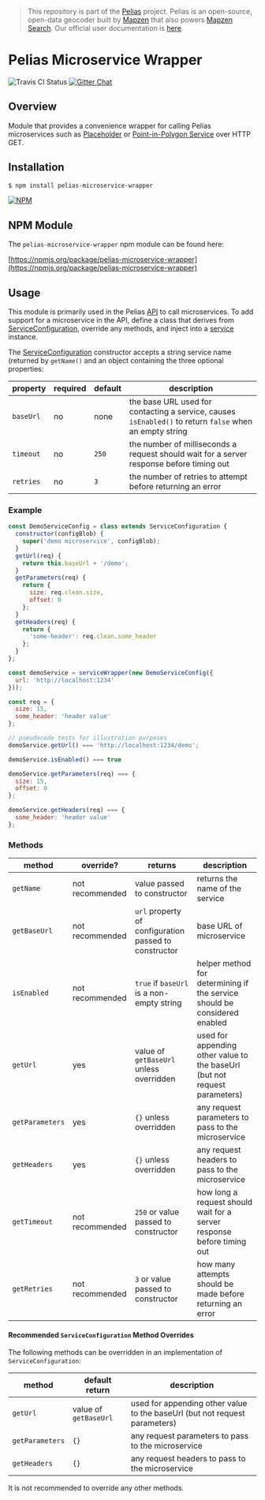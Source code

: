 > This repository is part of the [Pelias](https://github.com/pelias/pelias) project. Pelias is an open-source, open-data geocoder built by [Mapzen](https://www.mapzen.com/) that also powers [Mapzen Search](https://mapzen.com/projects/search). Our official user documentation is [here](https://mapzen.com/documentation/search/).

# Pelias Microservice Wrapper

![Travis CI Status](https://travis-ci.org/pelias/microservice-wrapper.svg)
[![Gitter Chat](https://badges.gitter.im/pelias/pelias.svg)](https://gitter.im/pelias/pelias?utm_source=badge&utm_medium=badge&utm_campaign=pr-badge)

## Overview

Module that provides a convenience wrapper for calling Pelias microservices such as [Placeholder](https://github.com/pelias/placeholder) or [Point-in-Polygon Service](https://github.com/pelias/pip-service) over HTTP GET.  

## Installation

```bash
$ npm install pelias-microservice-wrapper
```

[![NPM](https://nodei.co/npm/pelias-microservice-wrapper.png?downloads=true&stars=true)](https://nodei.co/npm/pelias-microservice-wrapper)

## NPM Module

The `pelias-microservice-wrapper` npm module can be found here:

[https://npmjs.org/package/pelias-microservice-wrapper](https://npmjs.org/package/pelias-microservice-wrapper)

## Usage

This module is primarily used in the Pelias [API](https://github.com/pelias/api) to call microservices.  To add support for a microservice in the API, define a class that derives from [ServiceConfiguration](https://github.com/pelias/microservice-wrapper/blob/master/ServiceConfiguration.js), override any methods, and inject into a [service](https://github.com/pelias/microservice-wrapper/blob/master/service.js) instance.  

The [ServiceConfiguration](https://github.com/pelias/microservice-wrapper/blob/master/ServiceConfiguration.js) constructor accepts a string service name (returned by `getName()` and an object containing the three optional properties:

| property | required | default | description |
| --- | --- | --- | --- |
| `baseUrl` | no | none | the base URL used for contacting a service, causes `isEnabled()` to return `false` when an empty string |
| `timeout` | no | `250` | the number of milliseconds a request should wait for a server response before timing out |
| `retries` | no | `3` | the number of retries to attempt before returning an error |

### Example

```javascript
const DemoServiceConfig = class extends ServiceConfiguration {
  constructor(configBlob) {
    super('demo microservice', configBlob);
  }
  getUrl(req) {
    return this.baseUrl + '/demo';
  }
  getParameters(req) {
    return {
      size: req.clean.size,
      offset: 0
    };
  }
  getHeaders(req) {
    return {
      'some-header': req.clean.some_header
    };
  }
};

const demoService = serviceWrapper(new DemoServiceConfig({
  url: 'http://localhost:1234'
}));

const req = {
  size: 15,
  some_header: 'header value'
};

// pseudocode tests for illustration purposes
demoService.getUrl() === 'http://localhost:1234/demo';

demoService.isEnabled() === true

demoService.getParameters(req) === {
  size: 15,
  offset: 0
};

demoService.getHeaders(req) === {
  some_header: 'header value'
};
```

### Methods

| method | override? | returns | description |
| --- | --- | --- | --- |
| `getName` | not recommended | value passed to constructor | returns the name of the service |
| `getBaseUrl` | not recommended | `url` property of configuration passed to constructor | base URL of microservice |
| `isEnabled` | not recommended | `true` if `baseUrl` is a non-empty string | helper method for determining if the service should be considered enabled |
| `getUrl` | yes | value of `getBaseUrl` unless overridden | used for appending other value to the baseUrl (but not request parameters) |
| `getParameters` | yes| `{}` unless overridden | any request parameters to pass to the microservice |
| `getHeaders` | yes | `{}` unless overridden | any request headers to pass to the microservice |
| `getTimeout` | not recommended | `250` or value passed to constructor | how long a request should wait for a server response before timing out |
| `getRetries` | not recommended | `3` or value passed to constructor | how many attempts should be made before returning an error |

#### Recommended `ServiceConfiguration` Method Overrides

The following methods can be overridden in an implementation of `ServiceConfiguration`:

| method | default return | description |
| --- | --- | --- |
| `getUrl` | value of `getBaseUrl` | used for appending other value to the baseUrl (but not request parameters) |
| `getParameters` | `{}` | any request parameters to pass to the microservice |
| `getHeaders` | `{}` | any request headers to pass to the microservice |

It is not recommended to override any other methods.
